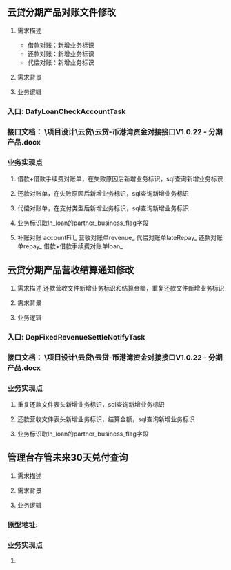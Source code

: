 ## 云贷分期产品对账文件修改
1. 需求描述
	+ 借款对账：新增业务标识
	+ 还款对账：新增业务标识
	+ 代偿对账：新增业务标识	
		
2. 需求背景
	
	
3. 业务逻辑
### 入口: DafyLoanCheckAccountTask
### 接口文档： \项目设计\云贷\云贷-币港湾资金对接接口V1.0.22 - 分期产品.docx	
	
### 业务实现点
1. 借款+借款手续费对账单，在失败原因后新增业务标识，sql查询新增业务标识

2. 还款对账单，在失败原因后新增业务标识，sql查询新增业务标识

3. 代偿对账单，在支付类型后新增业务标识，sql查询新增业务标识

4. 业务标识取ln_loan的partner_business_flag字段

5. 补账对账 accountFill_  营收对账单revenue_  代偿对账单lateRepay_  还款对账单repay_  借款+借款手续费对账单loan_

## 云贷分期产品营收结算通知修改
1. 需求描述
	还款营收文件新增业务标识和结算金额，重复还款文件新增业务标识
		
2. 需求背景
	
	
3. 业务逻辑
### 入口: DepFixedRevenueSettleNotifyTask
### 接口文档： \项目设计\云贷\云贷-币港湾资金对接接口V1.0.22 - 分期产品.docx
	
### 业务实现点
1. 重复还款文件表头新增业务标识，sql查询新增业务标识

2. 还款营收文件表头新增业务标识，结算金额，sql查询新增业务标识

3. 业务标识取ln_loan的partner_business_flag字段

   
## 管理台存管未来30天兑付查询
1. 需求描述
	
	
2. 需求背景
	
	
3. 业务逻辑
### 原型地址: 
	
### 业务实现点
1. 

	             
			
		
    
